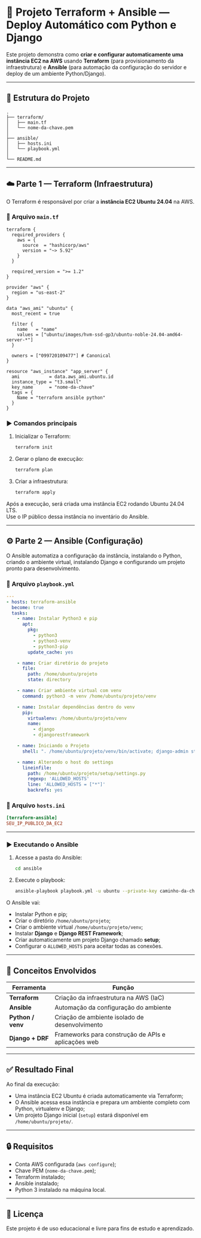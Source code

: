 # 🚀 Projeto Terraform + Ansible — Deploy Automático com Python e Django

Este projeto demonstra como **criar e configurar automaticamente uma instância EC2 na AWS** usando **Terraform** (para provisionamento da infraestrutura) e **Ansible** (para automação da configuração do servidor e deploy de um ambiente Python/Django).

---

## 🧩 Estrutura do Projeto

```
.
├── terraform/
│   ├── main.tf
│   └── nome-da-chave.pem
│
├── ansible/
│   ├── hosts.ini
│   └── playbook.yml
│
└── README.md
```

---

## ☁️ Parte 1 — Terraform (Infraestrutura)

O Terraform é responsável por criar a **instância EC2 Ubuntu 24.04** na AWS.

### 📄 Arquivo `main.tf`

```hcl
terraform {
  required_providers {
    aws = {
      source  = "hashicorp/aws"
      version = "~> 5.92"
    }
  }

  required_version = ">= 1.2"
}

provider "aws" {
  region = "us-east-2"
}

data "aws_ami" "ubuntu" {
  most_recent = true

  filter {
    name   = "name"
    values = ["ubuntu/images/hvm-ssd-gp3/ubuntu-noble-24.04-amd64-server-*"]
  }

  owners = ["099720109477"] # Canonical
}

resource "aws_instance" "app_server" {
  ami           = data.aws_ami.ubuntu.id
  instance_type = "t3.small"
  key_name      = "nome-da-chave"
  tags = {
    Name = "terraform ansible python"
  }
}
```

### ▶️ Comandos principais

1. Inicializar o Terraform:
   ```bash
   terraform init
   ```

2. Gerar o plano de execução:
   ```bash
   terraform plan
   ```

3. Criar a infraestrutura:
   ```bash
   terraform apply
   ```

Após a execução, será criada uma instância EC2 rodando Ubuntu 24.04 LTS.  
Use o IP público dessa instância no inventário do Ansible.

---

## ⚙️ Parte 2 — Ansible (Configuração)

O Ansible automatiza a configuração da instância, instalando o Python, criando o ambiente virtual, instalando Django e configurando um projeto pronto para desenvolvimento.

### 📄 Arquivo `playbook.yml`

```yaml
---
- hosts: terraform-ansible
  become: true
  tasks:
    - name: Instalar Python3 e pip
      apt:
        pkg:
          - python3
          - python3-venv
          - python3-pip
        update_cache: yes

    - name: Criar diretório do projeto
      file:
        path: /home/ubuntu/projeto
        state: directory

    - name: Criar ambiente virtual com venv
      command: python3 -m venv /home/ubuntu/projeto/venv

    - name: Instalar dependências dentro do venv
      pip:
        virtualenv: /home/ubuntu/projeto/venv
        name:
          - django
          - djangorestframework

    - name: Iniciando o Projeto
      shell: ". /home/ubuntu/projeto/venv/bin/activate; django-admin startproject setup /home/ubuntu/projeto/"

    - name: Alterando o host do settings
      lineinfile: 
        path: /home/ubuntu/projeto/setup/settings.py
        regexp: 'ALLOWED_HOSTS'
        line: 'ALLOWED_HOSTS = ["*"]'
        backrefs: yes 
```

### 📄 Arquivo `hosts.ini`

```ini
[terraform-ansible]
SEU_IP_PUBLICO_DA_EC2
```

---

### ▶️ Executando o Ansible

1. Acesse a pasta do Ansible:
   ```bash
   cd ansible
   ```

2. Execute o playbook:
   ```bash
   ansible-playbook playbook.yml -u ubuntu --private-key caminho-da-chave -i hosts.ini
   ```

O Ansible vai:
- Instalar Python e pip;
- Criar o diretório `/home/ubuntu/projeto`;
- Criar o ambiente virtual `/home/ubuntu/projeto/venv`;
- Instalar **Django** e **Django REST Framework**;
- Criar automaticamente um projeto Django chamado **setup**;
- Configurar o `ALLOWED_HOSTS` para aceitar todas as conexões.

---

## 🧠 Conceitos Envolvidos

| Ferramenta | Função |
|-------------|--------|
| **Terraform** | Criação da infraestrutura na AWS (IaC) |
| **Ansible** | Automação da configuração do ambiente |
| **Python / venv** | Criação de ambiente isolado de desenvolvimento |
| **Django + DRF** | Frameworks para construção de APIs e aplicações web |

---

## ✅ Resultado Final

Ao final da execução:
- Uma instância EC2 Ubuntu é criada automaticamente via Terraform;
- O Ansible acessa essa instância e prepara um ambiente completo com Python, virtualenv e Django;
- Um projeto Django inicial (`setup`) estará disponível em `/home/ubuntu/projeto/`.

---

## 🔒 Requisitos

- Conta AWS configurada (`aws configure`);
- Chave PEM (`nome-da-chave.pem`);
- Terraform instalado;
- Ansible instalado;
- Python 3 instalado na máquina local.

---

## 📜 Licença

Este projeto é de uso educacional e livre para fins de estudo e aprendizado.
